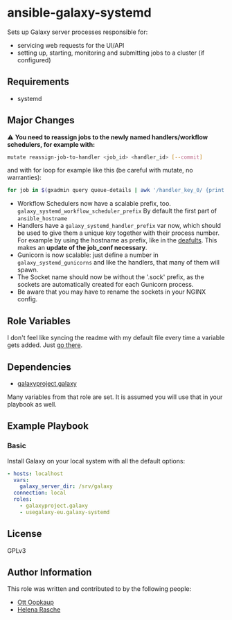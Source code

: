 # ansible-galaxy-systemd

Sets up Galaxy server processes responsible for:

- servicing web requests for the UI/API
- setting up, starting, monitoring and submitting jobs to a cluster (if configured)

## Requirements

- systemd

## Major Changes

:warning: **You need to reassign jobs to the newly named handlers/workflow schedulers, for example with:**

```sh
mutate reassign-job-to-handler <job_id> <handler_id> [--commit]
```

and with for loop for example like this (be careful with mutate, no warranties):

```bash
for job in $(gxadmin query queue-details | awk '/handler_key_0/ {print $3}'); do gxadmin mutate reassign-job-to-handler $job handler_sn06_0 --commit; done

```

- Workflow Schedulers now have a scalable prefix, too. `galaxy_systemd_workflow_scheduler_prefix` By default the first part of `ansible_hostname`
- Handlers have a `galaxy_systemd_handler_prefix` var now, which should be used to give them a unique key together with their process number. For example by using the hostname as prefix, like in the [deafults][defaults]. This makes an **update of the job_conf necessary**.
- Gunicorn is now scalable: just define a number in `galaxy_systemd_gunicorns` and like the handlers, that many of them will spawn.
- The Socket name should now be without the '.sock' prefix, as the sockets are automatically created for each Gunicorn process.
- Be aware that you may have to rename the sockets in your NGINX config.

## Role Variables

I don't feel like syncing the readme with my default file every time a variable gets added. Just [go there][defaults].

[defaults]: defaults/main.yml

## Dependencies

- [galaxyproject.galaxy](https://github.com/galaxyproject/ansible-galaxy)

Many variables from that role are set. It is assumed you will use that in your playbook as well.

## Example Playbook

### Basic

Install Galaxy on your local system with all the default options:

```yaml
- hosts: localhost
  vars:
    galaxy_server_dir: /srv/galaxy
  connection: local
  roles:
    - galaxyproject.galaxy
    - usegalaxy-eu.galaxy-systemd
```

## License

GPLv3

## Author Information

This role was written and contributed to by the following people:

- [Ott Oopkaup](https://github.com/ooobik)
- [Helena Rasche](https://github.com/hexylena)
